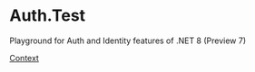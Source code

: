 # Auth.Test
Playground for Auth and Identity features of .NET 8 (Preview 7)

[Context](https://devblogs.microsoft.com/dotnet/asp-net-core-updates-in-dotnet-8-preview-7/)